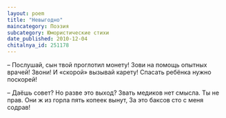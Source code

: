 ```yaml
---
layout: poem
title: "Невыгодно"
maincategory: Поэзия
subcategory: Юмористические стихи
date_published: 2010-12-04
chitalnya_id: 251178
---
```




– Послушай, сын твой проглотил монету!
Зови на помощь опытных врачей!
Звони! И «скорой» вызывай карету!
Спасать ребёнка нужно поскорей!

– Даёшь совет? Но разве это выход?
Звать медиков нет смысла. Ты не прав.
Они ж из горла пять копеек вынут,
За это баксов сто с меня содрав!






